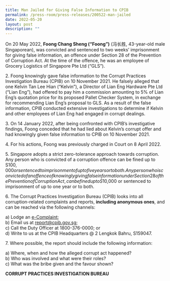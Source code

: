 ```yaml
---
title: Man Jailed for Giving False Information to CPIB
permalink: /press-room/press-releases/200522-man-jailed
date: 2022-05-20
layout: post
description: ""
---
```

On 20 May 2022, **Foong Chang Sheng (“Foong”)** (冯长胜, 43-year-old male Singaporean), was convicted and sentenced to two weeks’ imprisonment for giving false information, an offence under Section 28 of the Prevention of Corruption Act. At the time of the offence, he was an employee of Grocery Logistics of Singapore Pte Ltd (“GLS”).
 
2\. Foong knowingly gave false information to the Corrupt Practices Investigation Bureau (CPIB) on 10 November 2021. He falsely alleged that one Kelvin Tan Lee Hian (“Kelvin”), a Director of Lian Eng Hardware Pte Ltd (“Lian Eng”), had offered to pay him a commission amounting to 5% of Lian Eng’s quotation price for its proposed Pallet Checker System, in exchange for recommending Lian Eng’s proposal to GLS. As a result of the false information, CPIB conducted extensive investigations to determine if Kelvin and other employees of Lian Eng had engaged in corrupt dealings.

3\. On 14 January 2022, after being confronted with CPIB’s investigative findings, Foong conceded that he had lied about Kelvin’s corrupt offer and had knowingly given false information to CPIB on 10 November 2021.

4\. For his actions, Foong was previously charged in Court on 8 April 2022.

5\. Singapore adopts a strict zero-tolerance approach towards corruption. Any person who is convicted of a corruption offence can be fined up to S$100,000 or sentenced to imprisonment of up to five years or to both. Any person who is convicted of an offence of knowingly giving false information under Section 28 of the Prevention of Corruption Act, can be fined up to S$10,000 or sentenced to imprisonment of up to one year or to both.

6\.        The Corrupt Practices Investigation Bureau (CPIB) looks into all corruption-related complaints and reports, **including anonymous ones**, and can be reached via the following channels:

a) Lodge an [e-Complaint](/e-services/e-complaint-for-corrupt-conduct);<br>
b) Email us at <a href="mailto:report@cpib.gov.sg" class="spamspan">report@cpib.gov.sg</a>;<br>
c) Call the Duty Officer at 1800-376-0000; or<br>
d) Write to us at the CPIB Headquarters @ 2 Lengkok Bahru, S159047.

7\.	Where possible, the report should include the following information:

a) Where, when and how the alleged corrupt act happened?<br>
b) Who was involved and what were their roles?<br>
c) What was the bribe given and the favour shown?

**CORRUPT PRACTICES INVESTIGATION BUREAU**